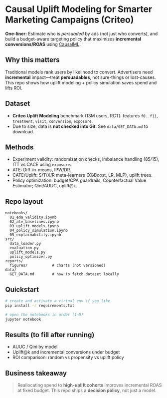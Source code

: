 # Causal Uplift Modeling for Smarter Marketing Campaigns (Criteo)

**One-liner:** Estimate who is *persuaded* by ads (not just who converts), and build a budget-aware targeting policy that maximizes **incremental conversions/ROAS** using [CausalML](https://github.com/uber/causalml).

## Why this matters
Traditional models rank users by likelihood to convert. Advertisers need **incremental** impact—treat **persuadables**, not sure-things or lost-causes. This repo shows how uplift modeling + policy simulation saves spend and lifts ROI.

## Dataset
- **Criteo Uplift Modeling** benchmark (13M users, RCT): features `f0..f11`, `treatment`, `visit`, `conversion`, `exposure`.
- Due to size, data is **not checked into Git**. See `data/GET_DATA.md` to download.

## Methods
- Experiment validity: randomization checks, imbalance handling (85/15), ITT vs CACE using `exposure`.
- ATE: Diff-in-means, IPW/DR.
- CATE/Uplift: S/T/X/R meta-learners (XGBoost, LR, MLP), uplift trees.
- Policy optimization: budget/CPA guardrails, Counterfactual Value Estimator; Qini/AUUC, uplift@k.

## Repo layout
```
notebooks/
  01_eda_validity.ipynb
  02_ate_baselines.ipynb
  03_uplift_models.ipynb
  04_policy_simulation.ipynb
  05_explainability.ipynb
src/
  data_loader.py
  evaluation.py
  uplift_models.py
  policy_optimizer.py
reports/
  figures/           # charts (not versioned)
data/
  GET_DATA.md        # how to fetch dataset locally
```

## Quickstart
```bash
# create and activate a virtual env if you like
pip install -r requirements.txt

# open the notebooks in order (1→5)
jupyter notebook
```

## Results (to fill after running)
- AUUC / Qini by model
- Uplift@k and incremental conversions under budget
- ROI comparison: random vs propensity vs uplift policy

## Business takeaway
> Reallocating spend to **high-uplift cohorts** improves incremental ROAS at fixed budget. This repo ships a **decision policy**, not just a model.